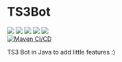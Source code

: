 # TS3Bot
[![](https://img.shields.io/github/v/release/jmne/TS3Bot?style=flat-square)](https://github.com/jmne/TS3Bot/releases)
[![](https://img.shields.io/github/issues/jmne/TS3Bot?style=flat-square)](https://github.com/jmne/TS3Bot/issues)
[![](https://img.shields.io/github/issues-pr/jmne/TS3Bot?style=flat-square)](https://github.com/jmne/TS3Bot/pulls)
[![](https://img.shields.io/github/license/jmne/TS3Bot?style=flat-square)](https://github.com/jmne/TS3Bot/blob/main/LICENSE)
[![](https://img.shields.io/github/languages/code-size/jmne/TS3Bot?style=flat-square)](https://github.com/jmne/TS3Bot/tree/main/src)<br>
[![Maven CI/CD](https://github.com/jmne/TS3Bot/actions/workflows/maven.yml/badge.svg)](https://github.com/jmne/TS3Bot/actions/workflows/maven.yml)

TS3 Bot in Java to add little features :)

